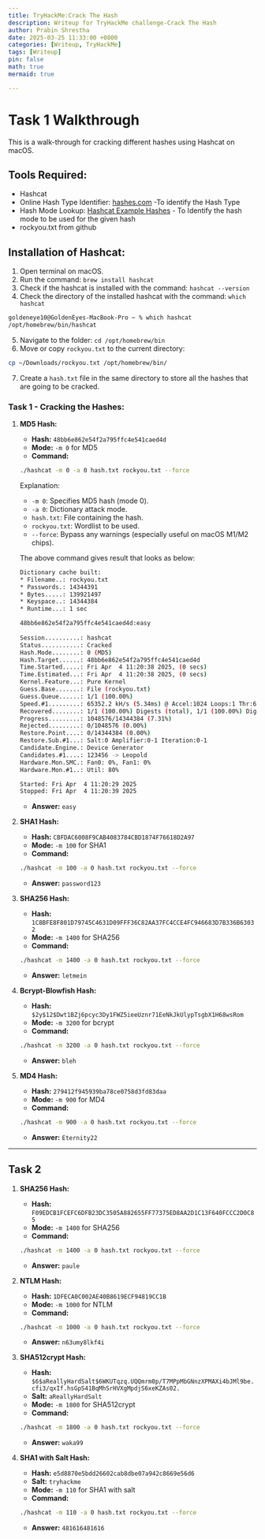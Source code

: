 ```yaml
---
title: TryHackMe:Crack The Hash
description: Writeup for TryHackMe challenge-Crack The Hash
author: Prabin Shrestha
date: 2025-03-25 11:33:00 +0800
categories: [Writeup, TryHackMe]
tags: [Writeup]
pin: false
math: true
mermaid: true

---
```


# Task 1 Walkthrough

This is a walk-through for cracking different hashes using Hashcat on macOS.

## Tools Required:
- Hashcat
- Online Hash Type Identifier: [hashes.com](https://hashes.com/en/tools/hash_identifier) -To identify the Hash Type
- Hash Mode Lookup: [Hashcat Example Hashes](https://hashcat.net/wiki/doku.php?id=example_hashes) - To Identify the hash mode to be used for the given hash
- rockyou.txt from github

## Installation of Hashcat:
1. Open terminal on macOS.
2. Run the command: `brew install hashcat`
3. Check if the hashcat is installed with the command: `hashcat --version`
4. Check the directory of the installed hashcat with the command: `which hashcat`

```bash
goldeneye10@GoldenEyes-MacBook-Pro ~ % which hashcat
/opt/homebrew/bin/hashcat
```

5. Navigate to the folder: `cd /opt/homebrew/bin`
6. Move or copy `rockyou.txt` to the current directory:

```bash
cp ~/Downloads/rockyou.txt /opt/homebrew/bin/
```

7. Create a `hash.txt` file in the same directory to store all the hashes that are going to be cracked.

### Task 1 - Cracking the Hashes:

1. **MD5 Hash:**
   - **Hash:** `48bb6e862e54f2a795ffc4e541caed4d`
   - **Mode:** `-m 0` for MD5
   - **Command:**

    ```bash
    ./hashcat -m 0 -a 0 hash.txt rockyou.txt --force
    ```
    Explanation:
    - `-m 0`: Specifies MD5 hash (mode 0).
    - `-a 0`: Dictionary attack mode.
    - `hash.txt`: File containing the hash.
    - `rockyou.txt`: Wordlist to be used.
    - `--force`: Bypass any warnings (especially useful on macOS M1/M2 chips).

    The above command gives result that looks as below:

    ```bash
    ​​Dictionary cache built:
    * Filename..: rockyou.txt
    * Passwords.: 14344391
    * Bytes.....: 139921497
    * Keyspace..: 14344384
    * Runtime...: 1 sec

    48bb6e862e54f2a795ffc4e541caed4d:easy                	 
                                                            
    Session..........: hashcat
    Status...........: Cracked
    Hash.Mode........: 0 (MD5)
    Hash.Target......: 48bb6e862e54f2a795ffc4e541caed4d
    Time.Started.....: Fri Apr  4 11:20:38 2025, (0 secs)
    Time.Estimated...: Fri Apr  4 11:20:38 2025, (0 secs)
    Kernel.Feature...: Pure Kernel
    Guess.Base.......: File (rockyou.txt)
    Guess.Queue......: 1/1 (100.00%)
    Speed.#1.........: 65352.2 kH/s (5.34ms) @ Accel:1024 Loops:1 Thr:64 Vec:1
    Recovered........: 1/1 (100.00%) Digests (total), 1/1 (100.00%) Digests (new)
    Progress.........: 1048576/14344384 (7.31%)
    Rejected.........: 0/1048576 (0.00%)
    Restore.Point....: 0/14344384 (0.00%)
    Restore.Sub.#1...: Salt:0 Amplifier:0-1 Iteration:0-1
    Candidate.Engine.: Device Generator
    Candidates.#1....: 123456 -> Leopold
    Hardware.Mon.SMC.: Fan0: 0%, Fan1: 0%
    Hardware.Mon.#1..: Util: 80%

    Started: Fri Apr  4 11:20:29 2025
    Stopped: Fri Apr  4 11:20:39 2025

    ```
    - **Answer:** `easy`

2. **SHA1 Hash:**
   - **Hash:** `CBFDAC6008F9CAB4083784CBD1874F76618D2A97`
   - **Mode:** `-m 100` for SHA1
   - **Command:**

    ```bash
    ./hashcat -m 100 -a 0 hash.txt rockyou.txt --force
    ```

   - **Answer:** `password123`

3. **SHA256 Hash:**
   - **Hash:** `1C8BFE8F801D79745C4631D09FFF36C82AA37FC4CCE4FC946683D7B336B63032`
   - **Mode:** `-m 1400` for SHA256
   - **Command:**

    ```bash
    ./hashcat -m 1400 -a 0 hash.txt rockyou.txt --force
    ```

   - **Answer:** `letmein`

4. **Bcrypt-Blowfish Hash:**
   - **Hash:** `$2y$12$Dwt1BZj6pcyc3Dy1FWZ5ieeUznr71EeNkJkUlypTsgbX1H68wsRom`
   - **Mode:** `-m 3200` for bcrypt
   - **Command:**

    ```bash
    ./hashcat -m 3200 -a 0 hash.txt rockyou.txt --force
    ```

   - **Answer:** `bleh`

5. **MD4 Hash:**
   - **Hash:** `279412f945939ba78ce0758d3fd83daa`
   - **Mode:** `-m 900` for MD4
   - **Command:**

    ```bash
    ./hashcat -m 900 -a 0 hash.txt rockyou.txt --force
    ```

   - **Answer:** `Eternity22`

---

## Task 2

1. **SHA256 Hash:**
   - **Hash:** `F09EDCB1FCEFC6DFB23DC3505A882655FF77375ED8AA2D1C13F640FCCC2D0C85`
   - **Mode:** `-m 1400` for SHA256
   - **Command:**

    ```bash
    ./hashcat -m 1400 -a 0 hash.txt rockyou.txt --force
    ```

   - **Answer:** `paule`

2. **NTLM Hash:**
   - **Hash:** `1DFECA0C002AE40B8619ECF94819CC1B`
   - **Mode:** `-m 1000` for NTLM
   - **Command:**

    ```bash
    ./hashcat -m 1000 -a 0 hash.txt rockyou.txt --force
    ```

   - **Answer:** `n63umy8lkf4i`

3. **SHA512crypt Hash:**
   - **Hash:** `$6$aReallyHardSalt$6WKUTqzq.UQQmrm0p/T7MPpMbGNnzXPMAXi4bJMl9be.cfi3/qxIf.hsGpS41BqMhSrHVXgMpdjS6xeKZAs02.`
   - **Salt:** `aReallyHardSalt`
   - **Mode:** `-m 1800` for SHA512crypt
   - **Command:**

    ```bash
    ./hashcat -m 1800 -a 0 hash.txt rockyou.txt --force
    ```

   - **Answer:** `waka99`

4. **SHA1 with Salt Hash:**
   - **Hash:** `e5d8870e5bdd26602cab8dbe07a942c8669e56d6`
   - **Salt:** `tryhackme`
   - **Mode:** `-m 110` for SHA1 with salt
   - **Command:**

    ```bash
    ./hashcat -m 110 -a 0 hash.txt rockyou.txt --force
    ```

   - **Answer:** `481616481616`
